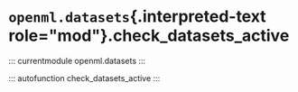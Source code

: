 # `openml.datasets`{.interpreted-text role="mod"}.check_datasets_active

::: currentmodule
openml.datasets
:::

::: autofunction
check_datasets_active
:::

<div class="clearer"></div>
